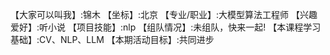 【大家可以叫我】:锦木
【坐标】:北京
【专业/职业】:大模型算法工程师
【兴趣爱好】:听小说
【项目技能】:nlp
【组队情况】:未组队，快来一起!
【本课程学习基础】:CV、NLP、LLM
【本期活动目标】:共同进步
